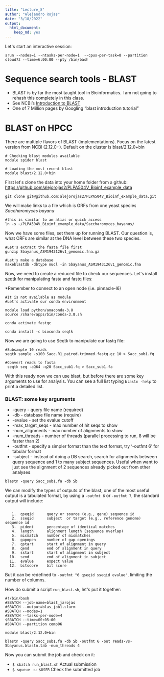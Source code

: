 ```yaml
---
title: "Lecture_8"
author: "Alejandro Rojas"
date: "3/18/2022"
output: 
  html_document: 
    keep_md: yes
---
```


Let's start an interactive session:

```
srun --nodes=1 --ntasks-per-node=1  --cpus-per-task=8 --partition cloud72 --time=6:00:00 --pty /bin/bash
```

# Sequence search tools - BLAST
* BLAST is by far the most taught tool in Bioinformatics. I am not going to rehash this completely in this class.
* See NCBI’s [Introduction to BLAST](https://www.ncbi.nlm.nih.gov/books/NBK1762/)
* One of 7 Million pages by Googling “blast introduction tutorial”

# BLAST on HPCC
There are multiple flavors of BLAST (implementations). Focus on the latest version from NCBI (2.12.0+). Default on the cluster is blast/2.12.0+bin

```
# Checking blast modules available
module spider blast

# Loading the most recent blast
module blast/2.12.0+bin
```

First let's clone the data into your home folder from a github: https://github.com/alejorojas2/PLPA504V_Bioinf_example_data

```
git clone git@github.com:alejorojas2/PLPA504V_Bioinf_example_data.git
```

We will make links to a file which is ORFs from one yeast species _Saccharomyces bayanu_

```
#this is similar to an alias or quick access
ln -s ~/PLPA504V_Bioinf_example_data/Saccharomyces_bayanus/
```

Now we have some files, set them up for running BLAST. Our question is, what
ORFs are similar at the DNA level between these two species.

```
#Let's extract the fasta file first
gunzip Sbayanus_ASM1943126v1_genomic.fna.gz

#Let's make a database
makeblastdb -dbtype nucl -in Sbayanus_ASM1943126v1_genomic.fna
```

Now, we need to create a reduced file to check our sequences.  Let's install [seqtk](https://docs.csc.fi/apps/seqtk/) for manipulating fasta and fastq files:

*Remember to connect to an open node (i.e. pinnacle-l6)

```
#It is not available as module
#Let's activate our conda environment

module load python/anaconda-3.8
source /share/apps/bin/conda-3.8.sh

conda activate fastqc

conda install -c bioconda seqtk

```

Now we are going to use Seqtk to manipulate our fastq file:

```
#Subsample 10 reads
seqtk sample -s100 Sacc.R1_paired.trimmed.fastq.gz 10 > Sacc_sub1.fq

#Convert reads to fasta
 seqtk seq -aQ64 -q20 Sacc_sub1.fq > Sacc_sub1.fa
```

With this ready now we can use blast, but before there are some key arguments to use for analysis.
You can see a full list typing `blastn -help` to print a detailed list.

### BLAST: some key arguments
* -query - query file name (required)
* -db - database file name (require)
* -evalue - set the evalue cutoff
* -max_target_seqs - max number of hit seqs to show
* -num_alignments - max number of alignments to show
* -num_threads - number of threads (parallel processing to run, 8 will be
faster than 2)
* -outfmt - specify a simpler format than the text format, try ‘-outfmt 6’ for
tabular format
* -subject - instead of doing a DB search, search for alignments between
query sequence and 1 to many subject sequences. Useful when want to just
see the alignment of 2 sequences already picked out from other analyses

```
blastn -query Sacc_sub1.fa -db Sb

```

We can modify the types of outputs of the blast, one of the most useful output is a tabulated format, 
by using a `-outfmt 6` or `-outfmt 7`, the standard output will include:

```
 
   1.  qseqid      query or source (e.g., gene) sequence id
   2.  sseqid      subject  or target (e.g., reference genome) sequence id
   3.  pident      percentage of identical matches
   4.  length      alignment length (sequence overlap)
   5.  mismatch    number of mismatches
   6.  gapopen     number of gap openings
   7.  qstart      start of alignment in query
   8.  qend        end of alignment in query
   9.  sstart      start of alignment in subject
  10.  send        end of alignment in subject
  11.  evalue      expect value
  12.  bitscore    bit score

```

But it can be redefined to `-outfmt "6 qseqid sseqid evalue"`, limiting the number of columns.

How do submit a script `run_blast.sh`, let's put it together:

```
#!/bin/bash
#SBATCH --job-name=blast_jarojas
#SBATCH --output=blas_job1.slurm
#SBATCH --nodes=1
#SBATCH --tasks-per-node=4
$SBATCH --time=00:05:00
#SBATCH --partition comp06

module blast/2.12.0+bin

blastn -query Sacc_sub1.fa -db Sb -outfmt 6 -out reads-vs-Sbayanus.blastn.tab -num_threads 4

```

Now you can submit the job and check on it:

* `$ sbatch run_blast.sh` Actual submission
* `$ squeue -u $USER`  Check the submitted job
